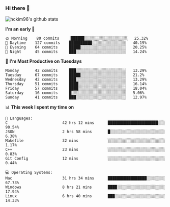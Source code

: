### Hi there 👋

<!--
**hckim96/hckim96** is a ✨ _special_ ✨ repository because its `README.md` (this file) appears on your GitHub profile.

Here are some ideas to get you started:

- 🔭 I’m currently working on ...
- 🌱 I’m currently learning ...
- 👯 I’m looking to collaborate on ...
- 🤔 I’m looking for help with ...
- 💬 Ask me about ...
- 📫 How to reach me: ...
- 😄 Pronouns: ...
- ⚡ Fun fact: ...
-->
![hckim96's github stats](https://github-readme-stats.vercel.app/api?username=hckim96&show_icons=true&theme=dracula&count_private=true)
<!--START_SECTION:waka-->
**I'm an early 🐤** 

```text
🌞 Morning    80 commits     ██████░░░░░░░░░░░░░░░░░░░   25.32% 
🌆 Daytime    127 commits    ██████████░░░░░░░░░░░░░░░   40.19% 
🌃 Evening    64 commits     █████░░░░░░░░░░░░░░░░░░░░   20.25% 
🌙 Night      45 commits     ███░░░░░░░░░░░░░░░░░░░░░░   14.24%

```
📅 **I'm Most Productive on Tuesdays** 

```text
Monday       42 commits     ███░░░░░░░░░░░░░░░░░░░░░░   13.29% 
Tuesday      67 commits     █████░░░░░░░░░░░░░░░░░░░░   21.2% 
Wednesday    42 commits     ███░░░░░░░░░░░░░░░░░░░░░░   13.29% 
Thursday     51 commits     ████░░░░░░░░░░░░░░░░░░░░░   16.14% 
Friday       57 commits     ████░░░░░░░░░░░░░░░░░░░░░   18.04% 
Saturday     16 commits     █░░░░░░░░░░░░░░░░░░░░░░░░   5.06% 
Sunday       41 commits     ███░░░░░░░░░░░░░░░░░░░░░░   12.97%

```


📊 **This week I spent my time on** 

```text
💬 Languages: 
C                        42 hrs 12 mins      ██████████████████████░░░   90.54% 
JSON                     2 hrs 58 mins       █░░░░░░░░░░░░░░░░░░░░░░░░   6.38% 
Makefile                 32 mins             ░░░░░░░░░░░░░░░░░░░░░░░░░   1.17% 
C++                      23 mins             ░░░░░░░░░░░░░░░░░░░░░░░░░   0.83% 
Git Config               12 mins             ░░░░░░░░░░░░░░░░░░░░░░░░░   0.44%

💻 Operating Systems: 
Mac                      31 hrs 34 mins      █████████████████░░░░░░░░   67.73% 
Windows                  8 hrs 21 mins       ████░░░░░░░░░░░░░░░░░░░░░   17.94% 
Linux                    6 hrs 40 mins       ███░░░░░░░░░░░░░░░░░░░░░░   14.33%

```


<!--END_SECTION:waka-->
